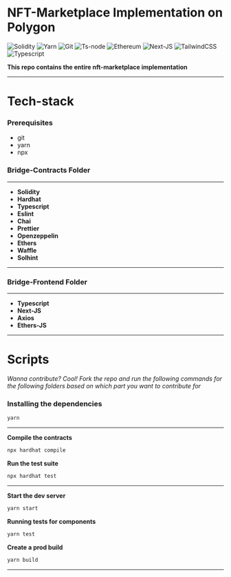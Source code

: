 # NFT-Marketplace Implementation on Polygon

![Solidity](https://img.shields.io/badge/-Solidity-333333?style=for-the-badge&logo=solidity&logoColor=61dbfb)
![Yarn](https://img.shields.io/badge/-Yarn-333333?style=for-the-badge&logo=yarn&logoColor=61dbfb)
![Git](https://img.shields.io/badge/-Git-333333?style=for-the-badge&logo=git&logoColor=61dbfb)
![Ts-node](https://img.shields.io/badge/-Tsnode-333333?style=for-the-badge&logo=ts-node&logoColor=61dbfb)
![Ethereum](https://img.shields.io/badge/-Ethereum-333333?style=for-the-badge&logo=ethereum&logoColor=61dbfb)
![Next-JS](https://img.shields.io/badge/-Next.JS-333333?style=for-the-badge&logo=next.js&logoColor=61dbfb)
![TailwindCSS](https://img.shields.io/badge/-TailwindCSS-333333?style=for-the-badge&logo=tailwindcss&logoColor=61dbfb)
![Typescript](https://img.shields.io/badge/-Typescript-333333?style=for-the-badge&logo=typescript&logoColor=61dbfb)

**This repo contains the entire nft-marketplace implementation**

---

# **Tech-stack**

### Prerequisites

- git
- yarn
- npx

### **Bridge-Contracts Folder**

---

- **Solidity**
- **Hardhat**
- **Typescript**
- **Eslint**
- **Chai**
- **Prettier**
- **Openzeppelin**
- **Ethers**
- **Waffle**
- **Solhint**

---

### **Bridge-Frontend Folder**

---

- **Typescript**
- **Next-JS**
- **Axios**
- **Ethers-JS**

---

# **Scripts**

_Wanna contribute? Cool! Fork the repo and run the following commands for the following folders based on which part you want to contribute for_

### **Installing the dependencies**

```bash
yarn
```

---

**Compile the contracts**

```bash
npx hardhat compile
```

**Run the test suite**

```bash
npx hardhat test
```

---

**Start the dev server**

```bash
yarn start
```

**Running tests for components**

```bash
yarn test
```

**Create a prod build**

```bash
yarn build
```

---
